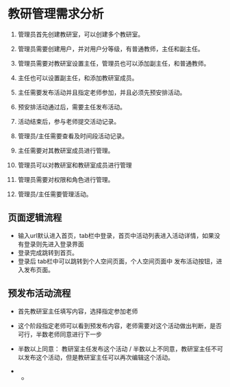 # 教研管理需求分析

1. 管理员首先创建教研室，可以创建多个教研室。

   

2. 管理员需要创建用户，并对用户分等级，有普通教师，主任和副主任。

   

3. 管理员需要对教研室设置主任，管理员也可以添加副主任，和普通教师。

   

4. 主任也可以设置副主任，和添加教研室成员。

   

5. 主任需要发布活动并且指定老师参加，并且必须先预安排活动。

   

6. 预安排活动通过后，需要主任发布活动。

   

7. 活动结束后，参与老师提交活动记录。

   

8. 管理员/主任需要查看及时间段活动记录。

   

9. 主任需要对其教研室成员进行管理。

   

10. 管理员可以对教研室和教研室成员进行管理

    

11. 管理员需要对权限和角色进行管理。

12. 管理员/主任需要管理活动。

    



## 页面逻辑流程

+ 输入url默认进入首页，tab栏中登录，首页中活动列表进入活动详情，如果没有登录则先进入登录界面
+ 登录完成跳转到首页。
+ 登录后 tab栏中可以跳转到个人空间页面，个人空间页面中 发布活动按钮，进入发布页面。

## 预发布活动流程

- 首先教研室主任填写内容，选择指定参加老师

  

- 这个阶段指定老师可以看到预发布内容，老师需要对这个活动做出判断，是否可行，半数老师同意进行下一步

  

- 半数以上同意： 教研室主任发布这个活动 / 半数以上不同意，教研室主任不可以发布这个活动，但是教研室主任可以再次编辑这个活动。

  

- +